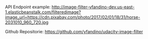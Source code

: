API Endpoint example: http://image-filter-yfandino-dev.us-east-1.elasticbeanstalk.com/filteredimage?image_url=https://cdn.pixabay.com/photo/2017/02/01/18/31/horse-2031010_960_720.jpg

Github Repositorie: https://github.com/yfandino/udacity-image-filter